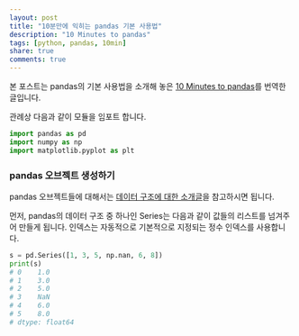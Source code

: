 ```yaml
---
layout: post
title: "10분만에 익히는 pandas 기본 사용법"
description: "10 Minutes to pandas"
tags: [python, pandas, 10min]
share: true
comments: true
---
```


본 포스트는 pandas의 기본 사용법을 소개해 놓은 [10 Minutes to pandas](https://pandas.pydata.org/pandas-docs/stable/10min.html)를 번역한 글입니다.


관례상 다음과 같이 모듈을 임포트 합니다.

```python
import pandas as pd
import numpy as np
import matplotlib.pyplot as plt
```

### pandas 오브젝트 생성하기

pandas 오브젝트들에 대해서는 [데이터 구조에 대한 소개글](https://pandas.pydata.org/pandas-docs/stable/dsintro.html#dsintro)을 참고하시면 됩니다.

먼저, pandas의 데이터 구조 중 하나인 Series는 다음과 같이 값들의 리스트를 넘겨주어 만들게 됩니다. 인덱스는 자동적으로 기본적으로 지정되는 정수 인덱스를 사용합니다.

```python
s = pd.Series([1, 3, 5, np.nan, 6, 8])
print(s)
# 0    1.0
# 1    3.0
# 2    5.0
# 3    NaN
# 4    6.0
# 5    8.0
# dtype: float64
```